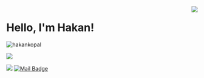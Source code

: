 <img align='right' src="https://github-readme-stats.vercel.app/api?username=hakankopal&show_icons=true">

# Hello, I'm Hakan! 
<p align="left"> <img src="https://komarev.com/ghpvc/?username=hakankopal" alt="hakankopal" /> </p>

[![](https://img.shields.io/github/followers/kopalh?style=social)](https://www.github.com/hakankopal)


[![](https://img.shields.io/badge/linkedin-%230077B5.svg?&style=for-the-badge&logo=linkedin&logoColor=white)](https://www.linkedin.com/in/hakankopal/)
[![Mail Badge](https://img.shields.io/badge/kopalhakan1@gmail.com-c14438?style=for-the-badge&logo=Gmail&logoColor=white&link=mailto:kopalhakan1@gmail.com)](mailto:kopalhakan1@gmail.com)
